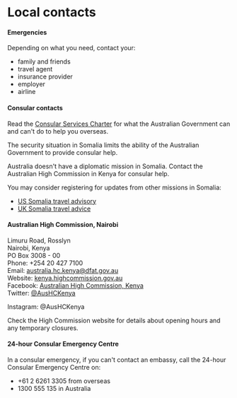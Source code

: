 # Local contacts

#### Emergencies

Depending on what you need, contact your:

* family and friends
* travel agent
* insurance provider
* employer
* airline

#### Consular contacts

Read the [Consular Services Charter](/consular-services/consular-services-charter "Consular Services Charter") for what the Australian Government can and can't do to help you overseas.

The security situation in Somalia limits the ability of the Australian Government to provide consular help.

Australia doesn't have a diplomatic mission in Somalia. Contact the Australian High Commission in Kenya for consular help.

You may consider registering for updates from other missions in Somalia:

* [US Somalia travel advisory](https://travel.state.gov/content/travel/en/traveladvisories/traveladvisories/somalia-travel-advisory.html)
* [UK Somalia travel advice](https://www.gov.uk/foreign-travel-advice/somalia/email-signup)

#### Australian High Commission, Nairobi

Limuru Road, Rosslyn  
Nairobi, Kenya   
PO Box 3008 - 00  
Phone: +254 20 427 7100   
Email: [australia.hc.kenya@dfat.gov.au](mailto:australia.hc.kenya@dfat.gov.au)  
Website: [kenya.highcommission.gov.au](http://kenya.highcommission.gov.au/nair/home.html)   
Facebook: [Australian High Commission, Kenya](https://www.facebook.com/AusHCKenya/)  
Twitter: [@AusHCKenya](https://mobile.twitter.com/AusHCKenya)

Instagram: @AusHCKenya

Check the High Commission website for details about opening hours and any temporary closures.

#### 24-hour Consular Emergency Centre

In a consular emergency, if you can't contact an embassy, call the 24-hour Consular Emergency Centre on:

* +61 2 6261 3305 from overseas
* 1300 555 135 in Australia